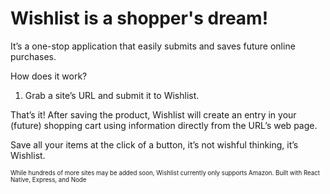 # Wishlist is a shopper's dream! 
It’s a one-stop application that easily submits and saves future online purchases.

How does it work? 

1. Grab a site’s URL and submit it to Wishlist.

That’s it! After saving the product, Wishlist will create an entry in your (future) shopping cart using information directly from the URL’s web page. 

Save all your items at the click of a button, it’s not wishful thinking, it’s Wishlist. 



<sub><sup> While hundreds of more sites may be added soon, Wishlist currently only supports Amazon. Built with React Native, Express, and Node</sup></sub>
